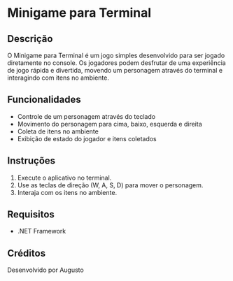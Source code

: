 # Minigame para Terminal

## Descrição
O Minigame para Terminal é um jogo simples desenvolvido para ser jogado diretamente no console. Os jogadores podem desfrutar de uma experiência de jogo rápida e divertida, movendo um personagem através do terminal e interagindo com itens no ambiente.

## Funcionalidades
- Controle de um personagem através do teclado
- Movimento do personagem para cima, baixo, esquerda e direita
- Coleta de itens no ambiente
- Exibição de estado do jogador e itens coletados

## Instruções
1. Execute o aplicativo no terminal.
2. Use as teclas de direção (W, A, S, D) para mover o personagem.
3. Interaja com os itens no ambiente.

## Requisitos
- .NET Framework

## Créditos
Desenvolvido por Augusto


